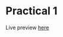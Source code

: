 # Practical 1

Live preview [here](https://ravitej2005.github.io/HTML_CSS_Practicals/Practical%205/)
